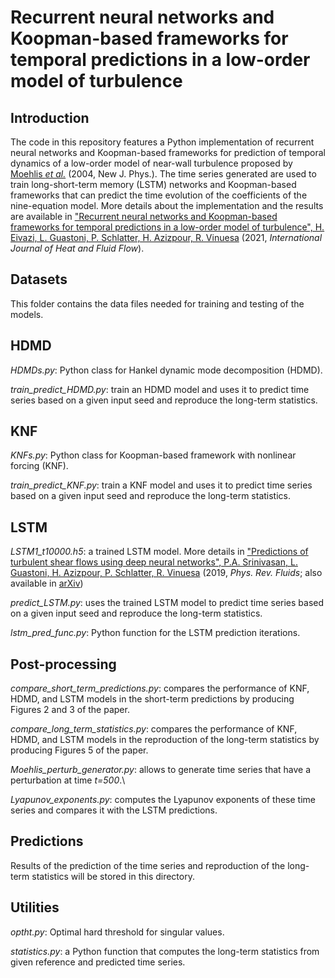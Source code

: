 # Recurrent neural networks and Koopman-based frameworks for temporal predictions in a low-order model of turbulence


## Introduction

The code in this repository features a Python implementation of recurrent neural networks and Koopman-based frameworks for prediction of temporal dynamics of a low-order model of near-wall turbulence proposed by [Moehlis *et al.*](https://iopscience.iop.org/article/10.1088/1367-2630/6/1/056/meta) (2004, New J. Phys.). The time series generated are used to train long-short-term memory (LSTM) networks and Koopman-based frameworks that can predict the time evolution of the coefficients of the nine-equation model. More details about the implementation and the results are available in ["Recurrent neural networks and Koopman-based frameworks for temporal predictions in a low-order model of turbulence", H. Eivazi, L. Guastoni, P. Schlatter, H. Azizpour, R. Vinuesa](https://arxiv.org/abs/2005.02762) (2021, *International Journal of Heat and Fluid Flow*).

## Datasets

This folder contains the data files needed for training and testing of the models.

## HDMD

*HDMDs.py*: Python class for Hankel dynamic mode decomposition (HDMD).

*train_predict_HDMD.py*: train an HDMD model and uses it to predict time series based on a given input seed and reproduce the long-term statistics.

## KNF

*KNFs.py*: Python class for Koopman-based framework with nonlinear forcing (KNF).

*train_predict_KNF.py*: train a KNF model and uses it to predict time series based on a given input seed and reproduce the long-term statistics.

## LSTM

*LSTM1_t10000.h5*: a trained LSTM model. More details in ["Predictions of turbulent shear flows using deep neural networks", P.A. Srinivasan, L. Guastoni, H. Azizpour, P. Schlatter, R. Vinuesa](https://link.aps.org/doi/10.1103/PhysRevFluids.4.054603) (2019, *Phys. Rev. Fluids*; also available in [arXiv](https://arxiv.org/abs/1905.03634))

*predict_LSTM.py*: uses the trained LSTM model to predict time series based on a given input seed and reproduce the long-term statistics.

*lstm_pred_func.py*: Python function for the LSTM prediction iterations.


## Post-processing

*compare_short_term_predictions.py*: compares the performance of KNF, HDMD, and LSTM models in the short-term predictions by producing Figures 2 and 3 of the paper.

*compare_long_term_statistics.py*: compares the performance of KNF, HDMD, and LSTM models in the reproduction of the long-term statistics by producing Figures 5 of the paper.

*Moehlis_perturb_generator.py*: allows to generate time series that have a perturbation at time *t=500*.\\

*Lyapunov_exponents.py*: computes the Lyapunov exponents of these time series and compares it with the LSTM predictions.

## Predictions

Results of the prediction of the time series and reproduction of the long-term statistics will be stored in this directory.

## Utilities

*optht.py*: Optimal hard threshold for singular values.

*statistics.py*: a Python function that computes the long-term statistics from given reference and predicted time series.
